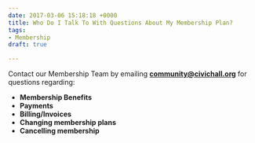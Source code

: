 ```yaml
---
date: 2017-03-06 15:18:18 +0000
title: Who Do I Talk To With Questions About My Membership Plan?
tags:
- Membership
draft: true

---
```

Contact our Membership Team by emailing **community@civichall.org** for questions regarding:

* **Membership Benefits**
* **Payments**
* **Billing/Invoices**
* **Changing membership plans**
* **Cancelling membership**
